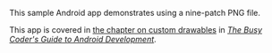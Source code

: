 This sample Android app demonstrates
using a nine-patch PNG file.

This app is covered in 
[the chapter on custom drawables](https://commonsware.com/Android/previews/custom-drawables)
in [*The Busy Coder's Guide to Android Development*](https://commonsware.com/Android/).

